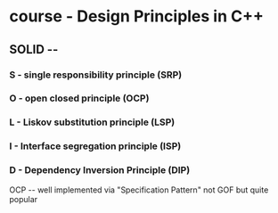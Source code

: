 # course - Design Principles in C++
## SOLID -- 
### S - single responsibility principle (SRP)
### O - open closed principle (OCP)
### L - Liskov substitution principle (LSP)
### I - Interface segregation principle (ISP)
### D - Dependency Inversion Principle (DIP)


OCP -- well implemented via "Specification Pattern" not GOF but quite popular
